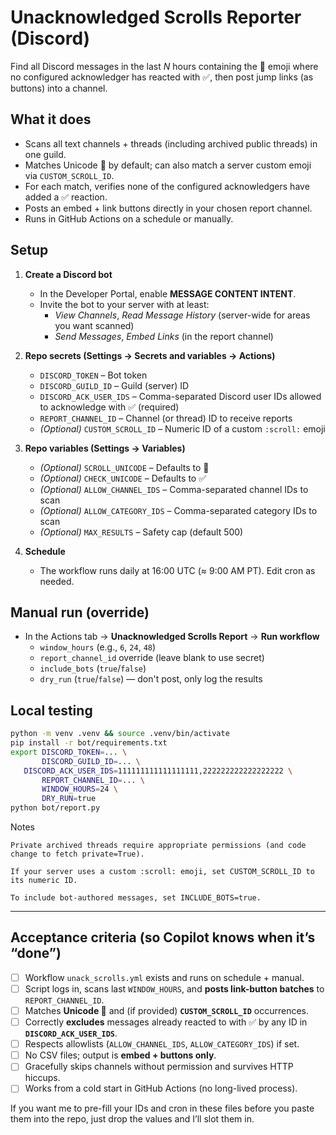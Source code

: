 # Unacknowledged Scrolls Reporter (Discord)

Find all Discord messages in the last _N_ hours containing the 📜 emoji where no configured acknowledger has reacted with ✅, then post jump links (as buttons) into a channel.

## What it does

- Scans all text channels + threads (including archived public threads) in one guild.
- Matches Unicode 📜 by default; can also match a server custom emoji via `CUSTOM_SCROLL_ID`.
- For each match, verifies none of the configured acknowledgers have added a ✅ reaction.
- Posts an embed + link buttons directly in your chosen report channel.
- Runs in GitHub Actions on a schedule or manually.

## Setup

1. **Create a Discord bot**

   - In the Developer Portal, enable **MESSAGE CONTENT INTENT**.
   - Invite the bot to your server with at least:
     - _View Channels_, _Read Message History_ (server-wide for areas you want scanned)
     - _Send Messages_, _Embed Links_ (in the report channel)

2. **Repo secrets (Settings → Secrets and variables → Actions)**

   - `DISCORD_TOKEN` – Bot token
   - `DISCORD_GUILD_ID` – Guild (server) ID
   - `DISCORD_ACK_USER_IDS` – Comma-separated Discord user IDs allowed to acknowledge with ✅ (required)
   - `REPORT_CHANNEL_ID` – Channel (or thread) ID to receive reports
   - _(Optional)_ `CUSTOM_SCROLL_ID` – Numeric ID of a custom `:scroll:` emoji

3. **Repo variables (Settings → Variables)**

   - _(Optional)_ `SCROLL_UNICODE` – Defaults to 📜
   - _(Optional)_ `CHECK_UNICODE` – Defaults to ✅
   - _(Optional)_ `ALLOW_CHANNEL_IDS` – Comma-separated channel IDs to scan
   - _(Optional)_ `ALLOW_CATEGORY_IDS` – Comma-separated category IDs to scan
   - _(Optional)_ `MAX_RESULTS` – Safety cap (default 500)

4. **Schedule**
   - The workflow runs daily at 16:00 UTC (≈ 9:00 AM PT). Edit cron as needed.

## Manual run (override)

- In the Actions tab → **Unacknowledged Scrolls Report** → **Run workflow**
  - `window_hours` (e.g., `6`, `24`, `48`)
  - `report_channel_id` override (leave blank to use secret)
  - `include_bots` (`true`/`false`)
  - `dry_run` (`true`/`false`) — don't post, only log the results

## Local testing

```bash
python -m venv .venv && source .venv/bin/activate
pip install -r bot/requirements.txt
export DISCORD_TOKEN=... \
       DISCORD_GUILD_ID=... \
   DISCORD_ACK_USER_IDS=111111111111111111,222222222222222222 \
       REPORT_CHANNEL_ID=... \
       WINDOW_HOURS=24 \
       DRY_RUN=true
python bot/report.py
```

Notes

    Private archived threads require appropriate permissions (and code change to fetch private=True).

    If your server uses a custom :scroll: emoji, set CUSTOM_SCROLL_ID to its numeric ID.

    To include bot-authored messages, set INCLUDE_BOTS=true.

---

## Acceptance criteria (so Copilot knows when it’s “done”)

- [ ] Workflow `unack_scrolls.yml` exists and runs on schedule + manual.
- [ ] Script logs in, scans last `WINDOW_HOURS`, and **posts link-button batches** to `REPORT_CHANNEL_ID`.
- [ ] Matches **Unicode 📜** and (if provided) **`CUSTOM_SCROLL_ID`** occurrences.
- [ ] Correctly **excludes** messages already reacted to with ✅ by any ID in **`DISCORD_ACK_USER_IDS`**.
- [ ] Respects allowlists (`ALLOW_CHANNEL_IDS`, `ALLOW_CATEGORY_IDS`) if set.
- [ ] No CSV files; output is **embed + buttons only**.
- [ ] Gracefully skips channels without permission and survives HTTP hiccups.
- [ ] Works from a cold start in GitHub Actions (no long-lived process).

If you want me to pre-fill your IDs and cron in these files before you paste them into the repo, just drop the values and I’ll slot them in.
